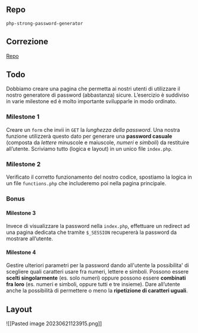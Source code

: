 ## Repo
`php-strong-password-generator`

## Correzione
[Repo](https://github.com/Guybrush3791/bool-97-php-strong-password-generator)

## Todo
Dobbiamo creare una pagina che permetta ai nostri utenti di utilizzare il nostro generatore di password (abbastanza) sicure.
L’esercizio è suddiviso in varie milestone ed è molto importante svilupparle in modo ordinato.

### Milestone 1
Creare un `form` che invii in `GET` la *lunghezza della password*. Una nostra funzione utilizzerà questo dato per generare una **password casuale** (composta da *lettere* minuscole e maiuscole, *numeri* e *simboli*) da restituire all’utente.
Scriviamo tutto (logica e layout) in un unico file `index.php`.

### Milestone 2
Verificato il corretto funzionamento del nostro codice, spostiamo la logica in un file `functions.php` che includeremo poi nella pagina principale.

### Bonus
#### Milestone 3
Invece di visualizzare la password nella `index.php`, effettuare un redirect ad una pagina dedicata che tramite `$_SESSION` recupererà la password da mostrare all’utente.

#### Milestone 4
Gestire ulteriori parametri per la password dando all'utente la possibilita' di scegliere quali caratteri usare fra numeri, lettere e simboli. 
Possono essere **scelti singolarmente** (es. solo numeri) oppure possono essere **combinati fra loro** (es. numeri e simboli, oppure tutti e tre insieme).
Dare all’utente anche la possibilità di permettere o meno la **ripetizione di caratteri uguali**.

## Layout
![[Pasted image 20230621123915.png]]